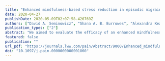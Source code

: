```yaml
---
title: "Enhanced mindfulness-based stress reduction in episodic migraine: a randomized clinical trial with magnetic resonance imaging outcomes"
date: 2020-04-27
publishDate: 2020-05-09T02:07:58.426760Z
authors: ["David A. Seminowicz", "Shana A. B. Burrowes", "Alexandra Kearson", "Jing Zhang", "Samuel R. Krimmel", "Luma Samawi", "Andrew J. Furman", "Michael L. Keaser", "Neda F. Gould", "Trish Magyari", "Linda White", "Olga Goloubeva", "Madhav Goyal", "B. Lee Peterlin", "Jennifer A. Haythornthwaite"]
publication_types: ["2"]
abstract: "We aimed to evaluate the efficacy of an enhanced mindfulness-based stress reduction (MBSR+) vs stress management for headache (SMH). We performed a randomized, assessor-blind, clinical trial of 98 adults with episodic migraine recruited at a single academic center comparing MBSR+ (n = 50) with SMH (n = 48). MBSR+ and SMH were delivered weekly by group for 8 weeks, then biweekly for another 8 weeks. The primary clinical outcome was reduction in headache days from baseline to 20 weeks. Magnetic resonance imaging (MRI) outcomes included activity of left dorsolateral prefrontal cortex (DLPFC) and cognitive task network during cognitive challenge, resting state connectivity of right dorsal anterior insula to DLPFC and cognitive task network, and gray matter volume of DLPFC, dorsal anterior insula, and anterior midcingulate. Secondary outcomes were headache-related disability, pain severity, response to treatment, migraine days, and MRI whole-brain analyses. Reduction in headache days from baseline to 20 weeks was greater for MBSR+ (7.8 [95% CI, 6.9-8.8] to 4.6 [95% CI, 3.7-5.6]) than for SMH (7.7 [95% CI 6.7-8.7] to 6.0 [95% CI, 4.9-7.0]) (P = 0.04). Fifty-two percent of the MBSR+ group showed a response to treatment (50% reduction in headache days) compared with 23% in the SMH group (P = 0.004). Reduction in headache-related disability was greater for MBSR+ (59.6 [95% CI, 57.9-61.3] to 54.6 [95% CI, 52.9-56.4]) than SMH (59.6 [95% CI, 57.7-61.5] to 57.5 [95% CI, 55.5-59.4]) (P = 0.02). There were no differences in clinical outcomes at 52 weeks or MRI outcomes at 20 weeks, although changes related to cognitive networks with MBSR+ were observed. Enhanced mindfulness-based stress reduction is an effective treatment option for episodic migraine."
featured: false
publication: ""
url_pdf: "https://journals.lww.com/pain/Abstract/9000/Enhanced_mindfulness_based_stress_reduction_in.98445.aspx"
doi: "10.1097/j.pain.0000000000001860"
---
```


